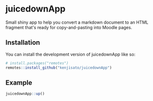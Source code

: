 # juicedownApp

<!-- badges: start -->
<!-- badges: end -->

Small shiny app to help you convert a markdown document to an HTML fragment that's ready for copy-and-pasting into Moodle pages. 

## Installation

You can install the development version of juicedownApp like so:

``` r
# install.packages("remotes")
remotes::install_github("kenjisato/juicedownApp")
```

## Example

``` r
juicedownApp::up()
```

